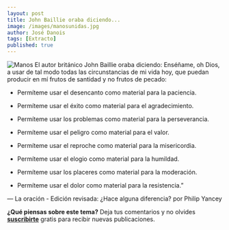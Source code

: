 ```yaml
---
layout: post
title: John Baillie oraba diciendo...
image: /images/manosunidas.jpg
author: José Danois
tags: [Extracto]
published: true
---
```


![Manos](/images/manosunidas.jpg)
El autor británico John Baillie oraba diciendo: Enséñame, oh Dios, a usar de tal modo todas las circunstancias de mi vida hoy, que puedan producir en mí frutos de santidad y no frutos de pecado:

-   Permíteme usar el desencanto como material para la paciencia.
    
-   Permíteme usar el éxito como material para el agradecimiento.
    
-   Permíteme usar los problemas como material para la   	perseverancia.
    
-   Permíteme usar el peligro como material para el valor.
    
-   Permíteme usar el reproche como material para la misericordia.
    
-   Permíteme usar el elogio como material para la humildad.
    
-   Permíteme usar los placeres como material para la moderación.
    
-   Permíteme usar el dolor como material para la resistencia.”
    

— La oración - Edición revisada: ¿Hace alguna diferencia? por Philip Yancey

**¿Qué piensas sobre este tema?** Deja tus comentarios y no olvides **[suscribirte](https://www.feedio.co/@jdanois)** gratis para recibir nuevas publicaciones.



<!--stackedit_data:
eyJoaXN0b3J5IjpbMjYxMTQ3OTgzXX0=
-->